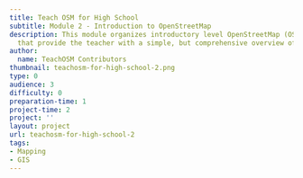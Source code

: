 ```yaml
---
title: Teach OSM for High School
subtitle: Module 2 - Introduction to OpenStreetMap
description: This module organizes introductory level OpenStreetMap (OSM) resources
  that provide the teacher with a simple, but comprehensive overview of the OSM project.
author:
  name: TeachOSM Contributors
thumbnail: teachosm-for-high-school-2.png
type: 0
audience: 3
difficulty: 0
preparation-time: 1
project-time: 2
project: ''
layout: project
url: teachosm-for-high-school-2
tags:
- Mapping
- GIS
---
```


